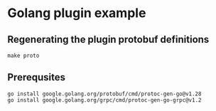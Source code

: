 # Golang plugin example

## Regenerating the plugin protobuf definitions


```
make proto
```

## Prerequsites

```
go install google.golang.org/protobuf/cmd/protoc-gen-go@v1.28
go install google.golang.org/grpc/cmd/protoc-gen-go-grpc@v1.2
```